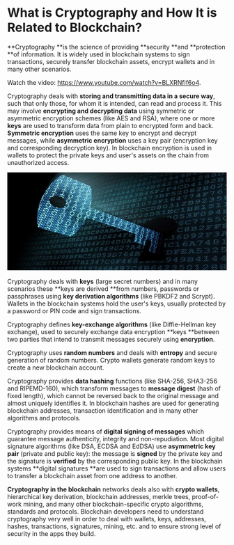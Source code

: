 # What is Cryptography and How It is Related to Blockchain?

**Cryptography **is the science of providing **security **and **protection **of information. It is widely used in blockchain systems to sign transactions, securely transfer blockchain assets, encrypt wallets and in many other scenarios.

<div class="video-player">
  Watch the video: <a target="_blank" href="https://www.youtube.com/watch?v=BLXRNfif6o4">https://www.youtube.com/watch?v=BLXRNfif6o4</a>.
</div>
<script src="/assets/js/video.js"></script>

Cryptography deals with **storing and transmitting data in a secure way**, such that only those, for whom it is intended, can read and process it. This may involve **encrypting and decrypting data** using symmetric or asymmetric encryption schemes \(like AES and RSA\), where one or more **keys** are used to transform data from plain to encrypted form and back. **Symmetric encryption** uses the same key to encrypt and decrypt messages, while **asymmetric encryption** uses a key pair \(encryption key and corresponding decryption key\). In blockchain encryption is used in wallets to protect the private keys and user's assets on the chain from unauthorized access.

![](/assets/cryptography-key.jpg)

Cryptography deals with **keys** \(large secret numbers\) and in many scenarios these **keys are derived **from numbers, passwords or passphrases using **key derivation algorithms** \(like PBKDF2 and Scrypt\). Wallets in the blockchain systems hold the user's keys, usually protected by a password or PIN code and sign transactions.

Cryptography defines **key-exchange algorithms** \(like Diffie-Hellman key exchange\), used to securely exchange data encryption **keys **between two parties that intend to transmit messages securely using **encryption**.

Cryptography uses **random numbers** and deals with **entropy** and secure generation of random numbers. Crypto wallets generate random keys to create a new blockchain account.

Cryptography provides **data hashing** functions \(like SHA-256, SHA3-256 and RIPEMD-160\), which transform messages to **message digest** \(hash of fixed length\), which cannot be reversed back to the original message and almost uniquely identifies it. In blockchain hashes are used for generating blockchain addresses, transaction identification and in many other algorithms and protocols.

Cryptography provides means of **digital signing of messages** which guarantee message authenticity, integrity and non-repudiation. Most digital signature algorithms \(like DSA, ECDSA and EdDSA\) use **asymmetric key pair** \(private and public key\): the message is **signed** by the private key and the signature is **verified** by the corresponding public key. In the blockchain systems **digital signatures **are used to sign transactions and allow users to transfer a blockchain asset from one address to another.

**Cryptography in the blockchain** networks deals also with **crypto wallets**, hierarchical key derivation, blockchain addresses, merkle trees, proof-of-work mining, and many other blockchain-specific crypto algorithms, standards and protocols. Blockchain developers need to understand cryptography very well in order to deal with wallets, keys, addresses, hashes, transactions, signatures, mining, etc. and to ensure strong level of security in the apps they build.

